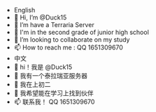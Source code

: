 
- English 
- 👋 Hi, I’m @Duck15
- 👀 I’m have a Terraria Server
- 🌱 I'm in the second grade of junior high school
- 💞️ I’m looking to collaborate on my study
- 📫 How to reach me : QQ 1651309670
- 中文 
- 👋 hi！我是 @Duck15
- 👀 我有一个泰拉瑞亚服务器
- 🌱 我在上初二
- 💞️ 我希望能在学习上找到伙伴
- 📫 联系我！ QQ 1651309670
<!---
Duck15/Duck15 is a ✨ special ✨ repository because its `README.md` (this file) appears on your GitHub profile.
You can click the Preview link to take a look at your changes.
--->
